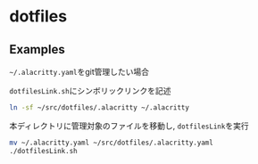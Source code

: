 # dotfiles

## Examples
`~/.alacritty.yaml`をgit管理したい場合

`dotfilesLink.sh`にシンボリックリンクを記述
```sh
ln -sf ~/src/dotfiles/.alacritty ~/.alacritty
```

本ディレクトリに管理対象のファイルを移動し, `dotfilesLink`を実行
```sh
mv ~/.alacritty.yaml ~/src/dotfiles/.alacritty.yaml
./dotfilesLink.sh
```
